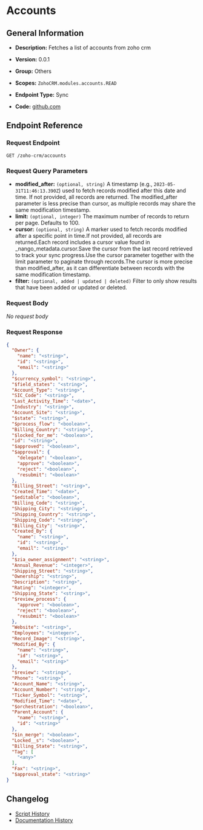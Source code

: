 <!-- BEGIN GENERATED CONTENT -->
# Accounts

## General Information

- **Description:** Fetches a list of accounts from zoho crm

- **Version:** 0.0.1
- **Group:** Others
- **Scopes:** `ZohoCRM.modules.accounts.READ`
- **Endpoint Type:** Sync
- **Code:** [github.com](https://github.com/NangoHQ/integration-templates/tree/main/integrations/zoho-crm/syncs/accounts.ts)


## Endpoint Reference

### Request Endpoint

`GET /zoho-crm/accounts`

### Request Query Parameters

- **modified_after:** `(optional, string)` A timestamp (e.g., `2023-05-31T11:46:13.390Z`) used to fetch records modified after this date and time. If not provided, all records are returned. The modified_after parameter is less precise than cursor, as multiple records may share the same modification timestamp.
- **limit:** `(optional, integer)` The maximum number of records to return per page. Defaults to 100.
- **cursor:** `(optional, string)` A marker used to fetch records modified after a specific point in time.If not provided, all records are returned.Each record includes a cursor value found in _nango_metadata.cursor.Save the cursor from the last record retrieved to track your sync progress.Use the cursor parameter together with the limit parameter to paginate through records.The cursor is more precise than modified_after, as it can differentiate between records with the same modification timestamp.
- **filter:** `(optional, added | updated | deleted)` Filter to only show results that have been added or updated or deleted.

### Request Body

_No request body_

### Request Response

```json
{
  "Owner": {
    "name": "<string>",
    "id": "<string>",
    "email": "<string>"
  },
  "$currency_symbol": "<string>",
  "$field_states": "<string>",
  "Account_Type": "<string>",
  "SIC_Code": "<string>",
  "Last_Activity_Time": "<date>",
  "Industry": "<string>",
  "Account_Site": "<string>",
  "$state": "<string>",
  "$process_flow": "<boolean>",
  "Billing_Country": "<string>",
  "$locked_for_me": "<boolean>",
  "id": "<string>",
  "$approved": "<boolean>",
  "$approval": {
    "delegate": "<boolean>",
    "approve": "<boolean>",
    "reject": "<boolean>",
    "resubmit": "<boolean>"
  },
  "Billing_Street": "<string>",
  "Created_Time": "<date>",
  "$editable": "<boolean>",
  "Billing_Code": "<string>",
  "Shipping_City": "<string>",
  "Shipping_Country": "<string>",
  "Shipping_Code": "<string>",
  "Billing_City": "<string>",
  "Created_By": {
    "name": "<string>",
    "id": "<string>",
    "email": "<string>"
  },
  "$zia_owner_assignment": "<string>",
  "Annual_Revenue": "<integer>",
  "Shipping_Street": "<string>",
  "Ownership": "<string>",
  "Description": "<string>",
  "Rating": "<integer>",
  "Shipping_State": "<string>",
  "$review_process": {
    "approve": "<boolean>",
    "reject": "<boolean>",
    "resubmit": "<boolean>"
  },
  "Website": "<string>",
  "Employees": "<integer>",
  "Record_Image": "<string>",
  "Modified_By": {
    "name": "<string>",
    "id": "<string>",
    "email": "<string>"
  },
  "$review": "<string>",
  "Phone": "<string>",
  "Account_Name": "<string>",
  "Account_Number": "<string>",
  "Ticker_Symbol": "<string>",
  "Modified_Time": "<date>",
  "$orchestration": "<boolean>",
  "Parent_Account": {
    "name": "<string>",
    "id": "<string>"
  },
  "$in_merge": "<boolean>",
  "Locked__s": "<boolean>",
  "Billing_State": "<string>",
  "Tag": [
    "<any>"
  ],
  "Fax": "<string>",
  "$approval_state": "<string>"
}
```

## Changelog

- [Script History](https://github.com/NangoHQ/integration-templates/commits/main/integrations/zoho-crm/syncs/accounts.ts)
- [Documentation History](https://github.com/NangoHQ/integration-templates/commits/main/integrations/zoho-crm/syncs/accounts.md)

<!-- END  GENERATED CONTENT -->

